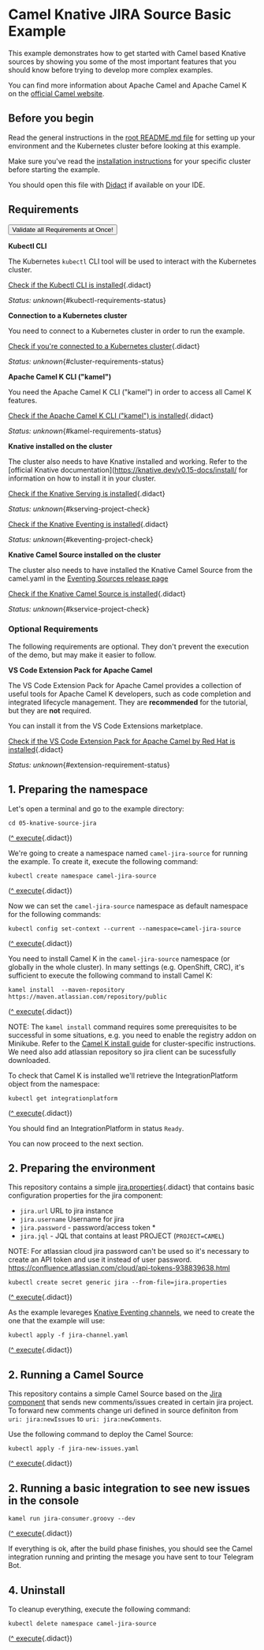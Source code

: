 # Camel Knative JIRA Source Basic Example

This example demonstrates how to get started with Camel based Knative sources by showing you some of the most important
features that you should know before trying to develop more complex examples.

You can find more information about Apache Camel and Apache Camel K on the [official Camel website](https://camel.apache.org).

## Before you begin

Read the general instructions in the [root README.md file](../README.md) for setting up your environment and the Kubernetes cluster before looking at this example.

Make sure you've read the [installation instructions](https://camel.apache.org/camel-k/latest/installation/installation.html) for your specific
cluster before starting the example.

You should open this file with [Didact](https://marketplace.visualstudio.com/items?itemName=redhat.vscode-didact) if available on your IDE.

## Requirements

<a href='didact://?commandId=vscode.didact.validateAllRequirements' title='Validate all requirements!'><button>Validate all Requirements at Once!</button></a>

**Kubectl CLI**

The Kubernetes `kubectl` CLI tool will be used to interact with the Kubernetes cluster.

[Check if the Kubectl CLI is installed](didact://?commandId=vscode.didact.cliCommandSuccessful&text=kubectl-requirements-status$$kubectl%20help&completion=Checked%20kubectl%20tool%20availability "Tests to see if `kubectl help` returns a 0 return code"){.didact}

*Status: unknown*{#kubectl-requirements-status}

**Connection to a Kubernetes cluster**

You need to connect to a Kubernetes cluster in order to run the example.

[Check if you're connected to a Kubernetes cluster](didact://?commandId=vscode.didact.cliCommandSuccessful&text=cluster-requirements-status$$kubectl%20get%20pod&completion=Checked%20Kubernetes%20connection "Tests to see if `kubectl get pod` returns a 0 return code"){.didact}

*Status: unknown*{#cluster-requirements-status}

**Apache Camel K CLI ("kamel")**

You need the Apache Camel K CLI ("kamel") in order to access all Camel K features.

[Check if the Apache Camel K CLI ("kamel") is installed](didact://?commandId=vscode.didact.requirementCheck&text=kamel-requirements-status$$kamel%20version$$Camel%20K%20Client&completion=Checked%20if%20Camel%20K%20CLI%20is%20available%20on%20this%20system. "Tests to see if `kamel version` returns a result"){.didact}

*Status: unknown*{#kamel-requirements-status}

**Knative installed on the cluster**

The cluster also needs to have Knative installed and working. Refer to the [official Knative documentation](https://knative.dev/v0.15-docs/install/ for information on how to install it in your cluster.

[Check if the Knative Serving is installed](didact://?commandId=vscode.didact.requirementCheck&text=kserving-project-check$$kubectl%20api-resources%20--api-group=serving.knative.dev$$kservice%2Cksvc&completion=Verified%20Knative%20services%20installation. "Verifies if Knative Serving is installed"){.didact}

*Status: unknown*{#kserving-project-check}

[Check if the Knative Eventing is installed](didact://?commandId=vscode.didact.requirementCheck&text=keventing-project-check$$kubectl%20api-resources%20--api-group=messaging.knative.dev$$inmemorychannels&completion=Verified%20Knative%20eventing%20services%20installation. "Verifies if Knative Eventing is installed"){.didact}

*Status: unknown*{#keventing-project-check}

**Knative Camel Source installed on the cluster**

The cluster also needs to have installed the Knative Camel Source from the camel.yaml in the [Eventing Sources release page](https://github.com/knative/eventing-contrib/releases/tag/v0.15.0)

[Check if the Knative Camel Source is installed](didact://?commandId=vscode.didact.requirementCheck&text=kservice-project-check$$kubectl%20api-resources%20--api-group=sources.knative.dev$$camelsources&completion=Verified%20Knative%20Camel%20Source%20installation. "Verifies if Knative Camel Source is installed"){.didact}

*Status: unknown*{#kservice-project-check}

### Optional Requirements

The following requirements are optional. They don't prevent the execution of the demo, but may make it easier to follow.

**VS Code Extension Pack for Apache Camel**

The VS Code Extension Pack for Apache Camel provides a collection of useful tools for Apache Camel K developers,
such as code completion and integrated lifecycle management. They are **recommended** for the tutorial, but they are **not**
required.

You can install it from the VS Code Extensions marketplace.

[Check if the VS Code Extension Pack for Apache Camel by Red Hat is installed](didact://?commandId=vscode.didact.extensionRequirementCheck&text=extension-requirement-status$$redhat.apache-camel-extension-pack&completion=Camel%20extension%20pack%20is%20available%20on%20this%20system. "Checks the VS Code workspace to make sure the extension pack is installed"){.didact}

*Status: unknown*{#extension-requirement-status}

## 1. Preparing the namespace

Let's open a terminal and go to the example directory:

```
cd 05-knative-source-jira
```
([^ execute](didact://?commandId=vscode.didact.sendNamedTerminalAString&text=camelTerm$$cd%2005-knative-source-jira&completion=Executed%20command. "Opens a new terminal and sends the command above"){.didact})


We're going to create a namespace named `camel-jira-source` for running the example. To create it, execute the following command:

```
kubectl create namespace camel-jira-source
```
([^ execute](didact://?commandId=vscode.didact.sendNamedTerminalAString&text=camelTerm$$kubectl%20create%20namespace%20camel-jira-source&completion=New%20project%20creation. "Opens a new terminal and sends the command above"){.didact})


Now we can set the `camel-jira-source` namespace as default namespace for the following commands:

```
kubectl config set-context --current --namespace=camel-jira-source
```
([^ execute](didact://?commandId=vscode.didact.sendNamedTerminalAString&text=camelTerm$$kubectl%20config%20set-context%20--current%20--namespace%3Dcamel-jira-source&completion=New%20project%20creation. "Opens a new terminal and sends the command above"){.didact})

You need to install Camel K in the `camel-jira-source` namespace (or globally in the whole cluster).
In many settings (e.g. OpenShift, CRC), it's sufficient to execute the following command to install Camel K:

```
kamel install  --maven-repository https://maven.atlassian.com/repository/public
```
([^ execute](didact://?commandId=vscode.didact.sendNamedTerminalAString&text=camelTerm$$kamel%20install%20--maven-repository%20https://maven.atlassian.com/repository/public&completion=Installing%20Camel-K. "Opens a new terminal and sends the command above"){.didact})

NOTE: The `kamel install` command requires some prerequisites to be successful in some situations, e.g. you need to enable the registry addon on Minikube. Refer to the [Camel K install guide](https://camel.apache.org/camel-k/latest/installation/installation.html) for cluster-specific instructions.
We need also add atlassian repository so jira client can be sucessfully downloaded. 

To check that Camel K is installed we'll retrieve the IntegrationPlatform object from the namespace:

```
kubectl get integrationplatform
```
([^ execute](didact://?commandId=vscode.didact.sendNamedTerminalAString&text=camelTerm$$kubectl%20get%20integrationplatform&completion=Executed%20Command. "Opens a new terminal and sends the command above"){.didact})

You should find an IntegrationPlatform in status `Ready`.

You can now proceed to the next section.

## 2. Preparing the environment

This repository contains a simple [jira.properties](didact://?commandId=vscode.openFolder&projectFilePath=0x-jira-service-event-source/jira.properties&completion=Opened%20the%jira.properties%20file "Opens the jira.properties file"){.didact} that contains basic configuration properties for the jira component:

 -  `jira.url`  URL to jira instance 
 - `jira.username` Username for jira 
 - `jira.password` - password/access token *
 - `jira.jql` - JQL that contains at least PROJECT (`PROJECT=CAMEL`)

NOTE: For atlassian cloud jira password can't be used so it's necessary to create an API token and use it instead of user password. https://confluence.atlassian.com/cloud/api-tokens-938839638.html

```
kubectl create secret generic jira --from-file=jira.properties
```
([^ execute](didact://?commandId=vscode.didact.sendNamedTerminalAString&text=camelTerm$$kubectl%20create%20secret%20generic%20jira%20--from-file%3Djira.properties&completion=secret%20%22jira%22%20created. "Create a secret with jira configuration"){.didact})

As the example levareges [Knative Eventing channels](https://knative.dev/docs/eventing/channels/), we need to create the one that the example will use:

```
kubectl apply -f jira-channel.yaml
```
([^ execute](didact://?commandId=vscode.didact.sendNamedTerminalAString&text=camelTerm$$kubectl%20apply%20-f%20jira-channel.yaml&completion=inmemorychannel.messaging.knative.dev/telegram$20created. "Create a Knative InMemoryChannel named jira"){.didact})

## 2. Running a Camel Source

This repository contains a simple Camel Source based on the [Jira component](https://camel.apache.org/components/latest/jira-component.html) that sends new comments/issues created in certain jira project. To forward new comments change uri defined in source definiton from ` uri: jira:newIssues` to `uri: jira:newComments`. 

Use the following command to deploy the Camel Source:

```
kubectl apply -f jira-new-issues.yaml
```
([^ execute](didact://?commandId=vscode.didact.sendNamedTerminalAString&text=camelTerm$$kubectl%20apply%20-f%20jira-new-issues.yaml&completion=camelsource.sources.knative.dev/camel-telegram-source%20created. "Opens a new terminal and sends the command above"){.didact})


## 2. Running a basic integration to see new issues in the console


```
kamel run jira-consumer.groovy --dev
```
([^ execute](didact://?commandId=vscode.didact.sendNamedTerminalAString&text=camelTerm$$kamel%20run%20jira-consumer.groovy%20--dev&completion=Camel%20K%20jira-consumer%20integration%20run%20in%20dev%20mode. "Opens a new terminal and sends the command above"){.didact})


If everything is ok, after the build phase finishes, you should see the Camel integration running and printing the mesage you have sent to tour Telegram Bot.

## 4. Uninstall

To cleanup everything, execute the following command:

```kubectl delete namespace camel-jira-source```

([^ execute](didact://?commandId=vscode.didact.sendNamedTerminalAString&text=camelTerm$$kubectl%20delete%20namespace%20camel-jira-source&completion=Removed%20the%20namespace%20from%20the%20cluster. "Cleans up the cluster after running the example"){.didact})
